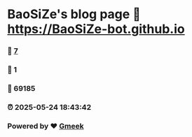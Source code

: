 # BaoSiZe's blog page :link: https://BaoSiZe-bot.github.io 
### :page_facing_up: [7](https://BaoSiZe-bot.github.io/tag.html) 
### :speech_balloon: 1 
### :hibiscus: 69185 
### :alarm_clock: 2025-05-24 18:43:42 
### Powered by :heart: [Gmeek](https://github.com/Meekdai/Gmeek)
